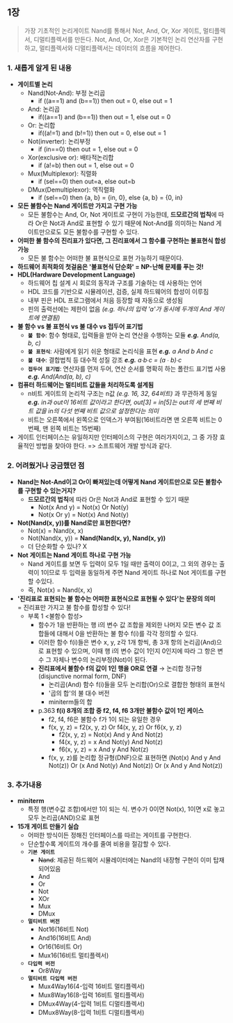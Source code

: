 ## 1장

> 가장 기초적인 논리게이트 Nand를 통해서 Not, And, Or, Xor 게이트, 멀티플렉서, 디멀티플렉서를 만든다.
> Not, And, Or, Xor은 기본적인 논리 연산자를 구현하고, 멀티플렉서와 디멀티플렉서는 데이터의 흐름을 제어한다. 

### 1. 새롭게 알게 된 내용 
* **게이트별 논리**
	* Nand(Not-And): 부정 논리곱
		* if ((a\==1) and (b\==1)) then out = 0, else out = 1
	* And: 논리곱
		* if((a\==1) and (b\==1)) then out = 1, else out = 0
	* Or: 논리합
		* if((a\!=1) and (b\!=1)) then out = 0, else out = 1
	* Not(inverter): 논리부정
		*  if (in\==0) then out = 1, else out = 0
	* Xor(exclusive or): 배타적논리합
		* if (a!=b) then out = 1, else out = 0
	* Mux(Multiplexor): 직렬화
		* if (sel\==0) then out=a, else out=b
	* DMux(Demultiplexor): 역직렬화
		* if (sel\==0) then {a, b} = {in, 0}, else {a, b} = {0, in}
* **모든 불함수는 Nand 게이트만 가지고 구현 가능**
	* 모든 불함수는 And, Or, Not 게이트로 구현이 가능한데, **드모르간의 법칙**에 따라 Or은 Not과 And로 표현할 수 있기 때문에 Not-And를 의미하는 Nand 게이트만으로도 모든 불함수를 구현할 수 있다.
* **어떠한 불 함수의 진리표가 있다면, 그 진리표에서 그 함수를 구현하는 불표현식 합성 가능**
	* 모든 불 함수는 어떠한 불 표현식으로 표현 가능하기 때문이다.
* **하드웨어 최적화의 첫걸음은 '불표현식 단순화' = NP-난해 문제를 푸는 것!**
* **HDL(Hardware Development Language)**
	* 하드웨어 칩 설계 시 회로의 동작과 구조를 기술하는 데 사용하는 언어 
	* HDL 코드를 기반으로 시뮬레이션, 검증, 실제 하드웨어의 합성이 이루짐
	* 내부 핀은 HDL 프로그램에서 처음 등장할 때 자동으로 생성됨
	* 핀의 출력선에는 제한이 없음 *(e.g. 하나의 입력 'a'가 동시에 두개의 And 게이트에 연결됨)*
* **불 함수 vs 불 표현식 vs 불 대수 vs 접두어 표기법**
	* **`불 함수`**: 함수 형태로, 입력들을 받아 논리 연산을 수행하는 모듈  ***e.g.** And(a, b, c)*
	* **`불 표현식`**: 사람에게 읽기 쉬운 형태로 논리식을 표현  ***e.g.** a And b And c*
	* **`불 대수`**: 결합법칙 등 대수적 성질 강조  ***e.g.**  a∙b∙c = (a ∙ b)∙c*
	* **`접두어 표기법`**: 연산자를 먼저 두어, 연산 순서를 명확히 하는 폴란드 표기법 사용  ***e.g.** And(And(a, b), c)*
* **컴퓨터 하드웨어는 멀티비트 값들을 처리하도록 설계됨**
	* n비트 게이트의 논리적 구조는 n값 *(e.g. 16, 32, 64비트)* 과 무관하게 동일
		 ***e.g.** in과 out이 16비트 값이라고 한다면, out[3] = in[5]는 out의 세 번째 비트 값을 in의 다섯 번째 비트 값으로 설정한다는 의미*
	* 비트는 오른쪽에서 왼쪽으로 인덱스가 부여됨(16비트라면 맨 오른쪽 비트는 0번째, 맨 왼쪽 비트는 15번째)
* 게이트 인터페이스는 유일하지만 인터페이스의 구현은 여러가지이고, 그 중 가장 효율적인 방법을 찾아야 한다. => 소프트웨어 개발 방식과 같다.

### 2. 어려웠거나 궁금했던 점 
* **Nand는 Not-And이고 Or이 빠져있는데 어떻게 Nand 게이트만으로 모든 불함수를 구현할 수 있는거지?** 
	* **드모르간의 법칙**에 따라 Or은 Not과 And로 표현할 수 있기 때문
		* Not(x And y) = Not(x) Or Not(y)
		* Not(x Or y) = Not(x) And Not(y)
* **Not(Nand(x, y))를 Nand로만 표현한다면?**
	* Not(x) = Nand(x, x)
	* Not(Nand(x, y)) = **Nand(Nand(x, y), Nand(x, y))**
	* 더 단순화할 수 있나? X
* **Not 게이트는 Nand 게이트 하나로 구현 가능**
	* Nand 게이트를 보면 두 입력이 모두 1일 때만 출력이 0이고, 그 외의 경우는 출력이 1이므로 두 입력을 동일하게 주면 Nand 게이트 하나로 Not 게이트를 구현할 수있다.
	* 즉, Not(x) = Nand(x, x)
* **'진리표로 표현되는 불 함수는 어떠한 표현식으로 표현될 수 있다'는 문장의 의미** </br>
	    = 진리표만 가지고 불 함수를 합성할 수 있다!
	* 부록 1 <불함수 합성> 
		* 함수가 1을 반환하는 행 i의 변수 값 조합을 제외한 나머지 모든 변수 값 조합들에 대해서 0을 반환하는 불 함수 f(i)를 각각 정의할 수 있다.
		* 이러한 함수 f(i)들은 변수 x, y, z각 1개 항씩, 총 3개 항의 논리곱(And)으로 표현할 수 있으며, 이때 행 i의 변수 값이 1인지 0인지에 따라 그 항은 변수 그 자체나 변수의 논리부정(Not)이 된다.
		* **진리표에서 불함수 f의 값이 1인 행을 OR로 연결** → 논리합 정규형(disjunctive normal form, DNF)
			* 논리곱(And) 함수 f(i)들을 모두 논리합(Or)으로 결합한 형태의 표현식
			* '곱의 합'의 불 대수 버전
			* miniterm들의 합
		* p.363 **f(i) 8개의 조합 중 f2, f4, f6 3개만 불함수 값이 1인 케이스**
			* f2, f4, f6은 불함수 f가 1이 되는 유일한 경우 
			* f(x, y, z) = f2(x, y, z) Or f4(x, y, z) Or f6(x, y, z)
				* f2(x, y, z) = Not(x) And y And Not(z)
				* f4(x, y, z) = x And Not(y) And Not(z)
				* f6(x, y, z) = x And y And Not(z)
			* f(x, y, z)를 논리합 정규형(DNF)으로 표현하면 (Not(x) And y And Not(z)) Or (x And Not(y) And Not(z)) Or (x And y And Not(z))


### 3. 추가내용
* **miniterm**
	* 특정 행(변수값 조합)에서만 1이 되는 식. 변수가 0이면 Not(x), 1이면 x로 놓고 모두 논리곱(AND)으로 표현 
* **15개 게이트 만들기 실습**
    * 어떠한 방식이든 정해진 인터페이스를 따르는 게이트를 구현한다. 
    * 단순할수록 게이트의 개수를 줄여 비용을 절감할 수 있다. 
	* **`기본 게이트`**
		* ~~Nand~~: 제공된 하드웨어 시뮬레이터에는 Nand의 내장형 구현이 이미 탑재되어있음
		* And
		* Or
		* Not
		* XOr
		* Mux
		* DMux
	* **`멀티비트 버전`**
		* Not16(16비트 Not)
		* And16(16비트 And)
		* Or16(16비트 Or)
		* Mux16(16비트 멀티플렉서)
	* **`다입력 버전`**
		* Or8Way
	* **`멀티비트 다입력 버전`**
		* Mux4Way16(4-입력 16비트 멀티플렉서)
		* Mux8Way16(8-입력 16비트 멀티플렉서)
		* DMux4Way(4-입력 1비트 디멀티플렉서)
		* DMux8Way(8-입력 1비트 디멀티플렉서)
